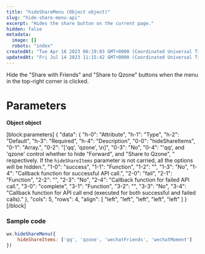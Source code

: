 ```yaml
---
title: "hideShareMenu (Object object)"
slug: "hide-share-menu-api"
excerpt: "Hides the share button on the current page."
hidden: false
metadata: 
  image: []
  robots: "index"
createdAt: "Tue Apr 18 2023 06:19:03 GMT+0000 (Coordinated Universal Time)"
updatedAt: "Fri Jul 14 2023 11:15:42 GMT+0000 (Coordinated Universal Time)"
---
```

Hide the "Share with Friends" and "Share to Qzone" buttons when the menu in the top-right corner is clicked.

# Parameters

**Object object**

[block:parameters]
{
  "data": {
    "h-0": "Attribute",
    "h-1": "Type",
    "h-2": "Default",
    "h-3": "Required",
    "h-4": "Description",
    "0-0": "hideShareItems",
    "0-1": "Array.<string>",
    "0-2": "['qq', 'qzone',  \n]",
    "0-3": "No",
    "0-4": "'qq', and 'qzone' control whether to hide \"Forward\", and \"Share to Qzone\", \" respectively. If the `hideShareItems` parameter is not carried, all the options will be hidden.",
    "1-0": "success",
    "1-1": "Function",
    "1-2": "",
    "1-3": "No",
    "1-4": "Callback function for successful API call.",
    "2-0": "fail",
    "2-1": "Function",
    "2-2": "",
    "2-3": "No",
    "2-4": "Callback function for failed API call.",
    "3-0": "complete",
    "3-1": "Function",
    "3-2": "",
    "3-3": "No",
    "3-4": "Callback function for API call end (executed for both successful and failed calls)."
  },
  "cols": 5,
  "rows": 4,
  "align": [
    "left",
    "left",
    "left",
    "left",
    "left"
  ]
}
[/block]


### Sample code

```javascript JavaScript
wx.hideShareMenu({
	hideShareItems: ['qq', 'qzone', 'wechatFriends', 'wechatMoment']
})
```
